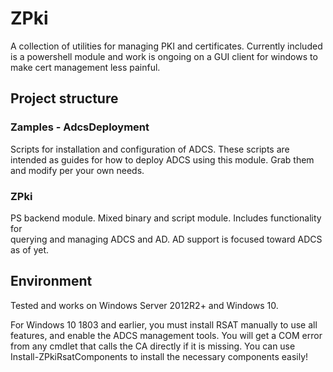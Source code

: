 # ZPki
A collection of utilities for managing PKI and certificates. 
Currently included is a powershell module and work is ongoing 
on a GUI client for windows to make cert management less painful. 

## Project structure

### Zamples - AdcsDeployment
Scripts for installation and configuration of ADCS. These scripts are intended as guides for how to deploy ADCS using this module. Grab them and modify per your own needs.

### ZPki
PS backend module. Mixed binary and script module. Includes functionality for  
querying and managing ADCS and AD. AD support is focused toward ADCS as of yet.

## Environment
Tested and works on Windows Server 2012R2+ and Windows 10.

For Windows 10 1803 and earlier, you must install RSAT manually
to use all features, and enable the ADCS management tools. 
You will get a COM error from any cmdlet that calls the CA directly
if it is missing. You can use Install-ZPkiRsatComponents to install 
the necessary components easily!
